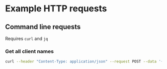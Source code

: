 # Example HTTP requests

## Command line requests

Requires `curl` and `jq`

### Get all client names

```bash
curl --header "Content-Type: application/json" --request POST --data '{"id":1, "jsonrpc":"2.0", "method": "Server.GetStatus"}' http://127.0.0.1:1780/jsonrpc | jq .result.server.groups[].clients[].config.name
```
